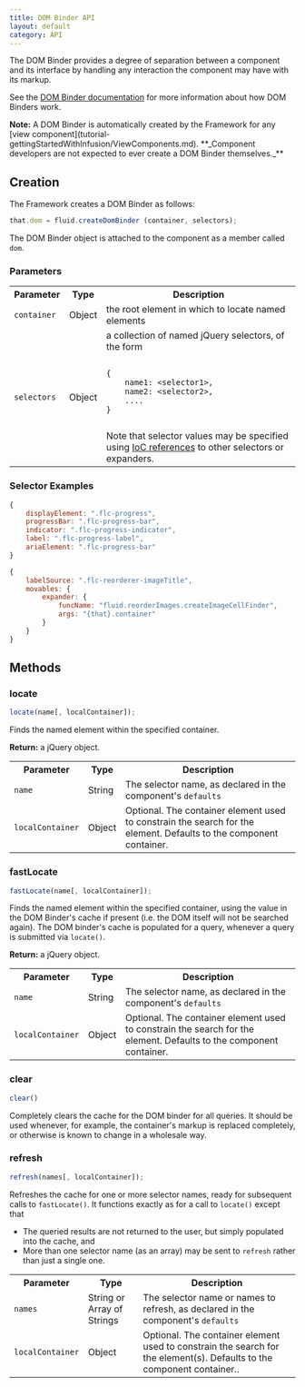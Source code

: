 ```yaml
---
title: DOM Binder API
layout: default
category: API
---
```


The DOM Binder provides a degree of separation between a component and its interface by handling any interaction the component may have with its markup.

See the [DOM Binder documentation](DOMBinder.md) for more information about how DOM Binders work.

<div class="infusion-docs-note"><strong>Note:</strong> A DOM Binder is automatically created by the Framework for any [view component](tutorial-gettingStartedWithInfusion/ViewComponents.md).
**_Component developers are not expected to ever create a DOM Binder themselves._**</div>

## Creation ##

The Framework creates a DOM Binder as follows:

```javascript
that.dom = fluid.createDomBinder (container, selectors);
```

The DOM Binder object is attached to the component as a member called `dom`.

### Parameters ###

<table>
    <tr>
        <th>Parameter</th>
        <th>Type</th>
        <th>Description</th>
    </tr>
    <tr>
        <td><code>container</code></td>
        <td>Object</td>
        <td>the root element in which to locate named elements</td>
    </tr>
    <tr>
        <td><code>selectors</code></td>
        <td>Object</td>
        <td>a collection of named jQuery selectors, of the form
<pre>
<code>
{
    name1: &lt;selector1&gt;,
    name2: &lt;selector2&gt;,
    ....
}
</code>
</pre>
Note that selector values may be specified using <a href="IoCReferences.md">IoC references</a> to other selectors or expanders.
        </td>
    </tr>
</table>


### Selector Examples ###

```javascript
{
    displayElement: ".flc-progress",
    progressBar: ".flc-progress-bar",
    indicator: ".flc-progress-indicator",
    label: ".flc-progress-label",
    ariaElement: ".flc-progress-bar"
}
```

```javascript
{
    labelSource: ".flc-reorderer-imageTitle",
    movables: {
        expander: {
            funcName: "fluid.reorderImages.createImageCellFinder",
            args: "{that}.container"
        }
    }
}
```

## Methods ##

### locate ###

```javascript
locate(name[, localContainer]);
```

Finds the named element within the specified container.

**Return:** a jQuery object.

<table>
    <tr>
        <th>Parameter</th>
        <th>Type</th>
        <th>Description</th>
    </tr>
    <tr>
        <td><code>name</code></td>
        <td>String</td>
        <td>The selector name, as declared in the component's <code>defaults</code></td>
    </tr>
    <tr>
        <td><code>localContainer</code></td>
        <td>Object</td>
        <td>Optional. The container element used to constrain the search for the element. Defaults to the component container.
        </td>
    </tr>
</table>

### fastLocate ###

```javascript
fastLocate(name[, localContainer]);
```

Finds the named element within the specified container, using the value in the DOM Binder's cache if present (i.e. the DOM itself will not be searched again). The DOM binder's cache is populated for a query, whenever a query is submitted via `locate()`.

**Return:** a jQuery object.

<table>
    <tr>
        <th>Parameter</th>
        <th>Type</th>
        <th>Description</th>
    </tr>
    <tr>
        <td><code>name</code></td>
        <td>String</td>
        <td>The selector name, as declared in the component's <code>defaults</code></td>
    </tr>
    <tr>
        <td><code>localContainer</code></td>
        <td>Object</td>
        <td>Optional. The container element used to constrain the search for the element. Defaults to the component container.
        </td>
    </tr>
</table>

### clear ###
```javascript
clear()
```

Completely clears the cache for the DOM binder for all queries. It should be used whenever, for example, the container's markup is replaced completely, or otherwise is known to change in a wholesale way.

### refresh ###

```javascript
refresh(names[, localContainer]);
```

Refreshes the cache for one or more selector names, ready for subsequent calls to `fastLocate()`. It functions exactly as for a call to `locate()` except that

* The queried results are not returned to the user, but simply populated into the cache, and
* More than one selector name (as an array) may be sent to `refresh` rather than just a single one.

<table>
    <tr>
        <th>Parameter</th>
        <th>Type</th>
        <th>Description</th>
    </tr>
    <tr>
        <td><code>names</code></td>
        <td>String or Array of Strings</td>
        <td>The selector name or names to refresh, as declared in the component's <code>defaults</code></td>
    </tr>
    <tr>
        <td><code>localContainer</code></td>
        <td>Object</td>
        <td>Optional. The container element used to constrain the search for the element(s). Defaults to the component container..
        </td>
    </tr>
</table>
